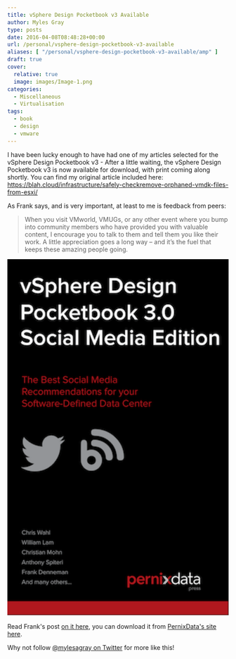 ```yaml
---
title: vSphere Design Pocketbook v3 Available
author: Myles Gray
type: posts
date: 2016-04-08T08:48:28+00:00
url: /personal/vsphere-design-pocketbook-v3-available
aliases: [ "/personal/vsphere-design-pocketbook-v3-available/amp" ]
draft: true
cover:
  relative: true
  image: images/Image-1.png
categories:
  - Miscellaneous
  - Virtualisation
tags:
  - book
  - design
  - vmware
---
```


I have been lucky enough to have had one of my articles selected for the vSphere Design Pocketbook v3 - After a little waiting, the vSphere Design Pocketbook v3 is now available for download, with print coming along shortly. You can find my original article included here: <https://blah.cloud/infrastructure/safely-checkremove-orphaned-vmdk-files-from-esxi/>

As Frank says, and is very important, at least to me is feedback from peers:

> When you visit VMworld, VMUGs, or any other event where you bump into community members who have provided you with valuable content, I encourage you to talk to them and tell them you like their work. A little appreciation goes a long way – and it’s the fuel that keeps these amazing people going.

![vSphere Design Pocketbook v3 Cover][1]

Read Frank's post [on it here][2], you can download it from [PernixData's site here][3].

Why not follow [@mylesagray on Twitter][4] for more like this!

 [1]: images/vSphere-Design-Pocketbook-3-cover.png
 [2]: http://frankdenneman.nl/2016/04/08/vsphere-design-pocketbook-v3-available/
 [3]: http://www.pernixdata.com/resource/vsphere-design-pocketbook-30-social-media-edition
 [4]: https://twitter.com/mylesagray